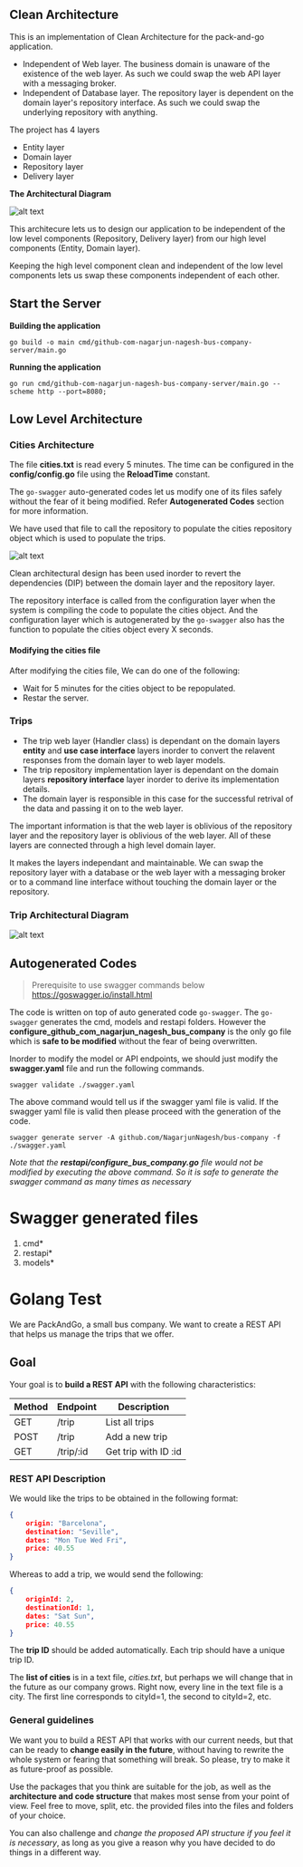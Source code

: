 ## Clean Architecture

This is an implementation of Clean Architecture for the pack-and-go application. 

* Independent of Web layer. The business domain is unaware of the existence of the web layer. As such we could swap the web API layer with a messaging broker. 
* Independent of Database layer. The repository layer is dependent on the domain layer's repository interface. As such we could swap the underlying repository with anything. 


The project has 4 layers

* Entity layer
* Domain layer
* Repository layer
* Delivery layer


**The Architectural Diagram**

![alt text](https://github.com/NagarjunNagesh/bus-company/blob/main/resources/readme/High%20Level%20Architecture.png)

This architecure lets us to design our application to be independent of the low level components (Repository, Delivery layer) from our high level components (Entity, Domain layer).

Keeping the high level component clean and independent of the low level components lets us swap these components independent of each other. 

## Start the Server

**Building the application**

`go build -o main cmd/github-com-nagarjun-nagesh-bus-company-server/main.go`

**Running the application**

`go run cmd/github-com-nagarjun-nagesh-bus-company-server/main.go --scheme http --port=8080;`

## Low Level Architecture

### Cities Architecture

The file **cities.txt** is read every 5 minutes. The time can be configured in the **config/config.go** file using the **ReloadTime** constant. 

The `go-swagger` auto-generated codes let us modify one of its files safely without the fear of it being modified. Refer **Autogenerated Codes** section for more information. 

We have used that file to call the repository to populate the cities repository object which is used to populate the trips. 

![alt text](https://github.com/NagarjunNagesh/bus-company/blob/main/resources/readme/cities-low-level-architecture.png)

Clean architectural design has been used inorder to revert the dependencies (DIP) between the domain layer and the repository layer. 

The repository interface is called from the configuration layer when the system is compiling the code to populate the cities object. And the configuration layer which is autogenerated by the `go-swagger` also has the function to populate the cities object every X seconds. 

#### Modifying the cities file

After modifying the cities file, We can do one of the following:

* Wait for 5 minutes for the cities object to be repopulated. 
* Restar the server. 


### Trips

* The trip web layer (Handler class) is dependant on the domain layers __entity__ and __use case interface__ layers inorder to convert the relavent responses from the domain layer to web layer models. 
* The trip repository implementation layer is dependant on the domain layers __repository interface__ layer inorder to derive its implementation details. 
* The domain layer is responsible in this case for the successful retrival of the data and passing it on to the web layer.

The important information is that the web layer is oblivious of the repository layer and the repository layer is oblivious of the web layer. All of these layers are connected through a high level domain layer. 

It makes the layers independant and maintainable. We can swap the repository layer with a database or the web layer with a messaging broker or to a command line interface without touching the domain layer or the repository. 

### Trip Architectural Diagram

![alt text](https://github.com/NagarjunNagesh/bus-company/blob/main/resources/readme/trips-low-level-architecture.png)

## Autogenerated Codes

> Prerequisite to use swagger commands below
https://goswagger.io/install.html

The code is written on top of auto generated code `go-swagger`. The `go-swagger` generates the cmd, models and restapi folders. However the **configure_github_com_nagarjun_nagesh_bus_company** is the only go file which is **safe to be modified** without the fear of being overwritten. 

Inorder to modify the model or API endpoints, we should just modify the **swagger.yaml** file and run the following commands.

`swagger validate ./swagger.yaml`

The above command would tell us if the swagger yaml file is valid. If the swagger yaml file is valid then please proceed with the generation of the code. 

`swagger generate server -A github.com/NagarjunNagesh/bus-company -f ./swagger.yaml`

*Note that the **restapi/configure_bus_company.go** file would not be modified by executing the above command. So it is safe to generate the swagger command as many times as necessary*

# Swagger generated files
1. cmd*
1. restapi*
1. models*

# Golang Test

We are PackAndGo, a small bus company. We want to create a REST API that helps us manage the trips that we offer.

## Goal

Your goal is to **build a REST API** with the following characteristics:

| Method | Endpoint  | Description          |
|--------|-----------|----------------------|
| GET    | /trip     | List all trips       |
| POST   | /trip     | Add a new trip       |
| GET    | /trip/:id | Get trip with ID :id |

### REST API Description

We would like the trips to be obtained in the following format:

```json
{
    origin: "Barcelona",
    destination: "Seville",
    dates: "Mon Tue Wed Fri",
    price: 40.55
}
```

Whereas to add a trip, we would send the following:

```json
{
    originId: 2,
    destinationId: 1,
    dates: "Sat Sun",
    price: 40.55
}
```

The **trip ID** should be added automatically. Each trip should have a unique trip ID.

The **list of cities** is in a text file, *cities.txt*, but perhaps we will change that in the future as our company grows. Right now, every line in the text file is a city. The first line corresponds to cityId=1, the second to cityId=2, etc.

### General guidelines

We want you to build a REST API that works with our current needs, but that can be ready to **change easily in the future**, without having to rewrite the whole system or fearing that something will break. So please, try to make it as future-proof as possible.

Use the packages that you think are suitable for the job, as well as the **architecture and code structure** that makes most sense from your point of view. Feel free to move, split, etc. the provided files into the files and folders of your choice.

You can also challenge and *change the proposed API structure if you feel it is necessary*, as long as you give a reason why you have decided to do things in a different way.